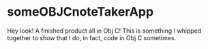 # someOBJCnoteTakerApp
Hey look! A finished product all in Obj C! 
This is something I whipped together to show that I do, in fact, code in Obj C sometimes.
